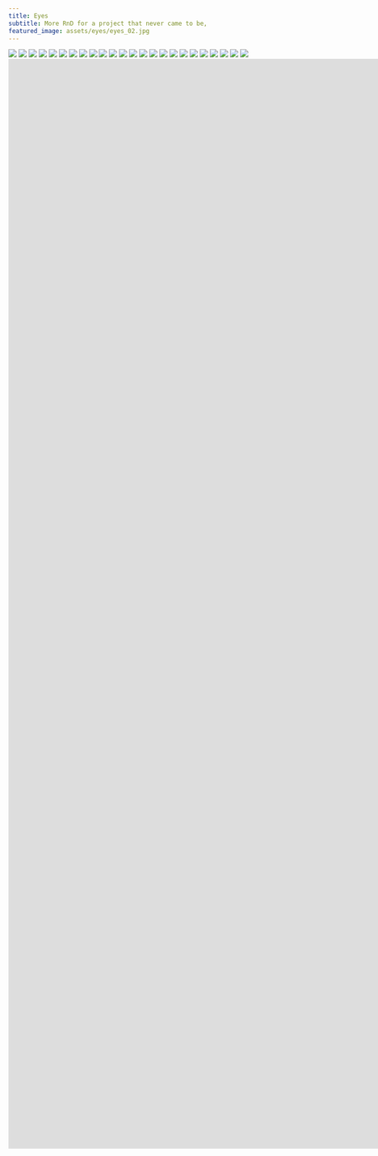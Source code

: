 ```yaml
---
title: Eyes
subtitle: More RnD for a project that never came to be,
featured_image: assets/eyes/eyes_02.jpg
---
```


<div class="gallery" data-columns="2">
	<img src="/assets/eyes/eyes_02.jpg">    	
	<img src="/assets/eyes/eyes_04.jpg">        	
	<img src="/assets/eyes/eyes_09.jpg">	
	<img src="/assets/eyes/eyes_08.jpg">
	<img src="/assets/eyes/eyes_13.jpg">
	<img src="/assets/eyes/eyes_10.jpg">
    <img src="/assets/eyes/eyes_23.jpg">
	<img src="/assets/eyes/eyes_26.jpg">    
	<img src="/assets/eyes/eyes_27.jpg">    	
	<img src="/assets/eyes/eyes_14.jpg">	
	<img src="/assets/eyes/eyes_15.jpg">
	<img src="/assets/eyes/eyes_16.jpg">	
	<img src="/assets/eyes/eyes_17.jpg">	
	<img src="/assets/eyes/eyes_18.jpg">	
	<img src="/assets/eyes/eyes_25.jpg">	
	<img src="/assets/eyes/eyes_19.jpg">	
	<img src="/assets/eyes/eyes_21.jpg">	
	<img src="/assets/eyes/eyes_22.jpg">
	<img src="/assets/eyes/eyes_24.jpg">		
	<img src="/assets/eyes/eyes_28.jpg">
	<img src="/assets/eyes/eyes_07.jpg">
	<img src="/assets/eyes/eyes_30.jpg">    
	<img src="/assets/eyes/eyes_29.jpg"> 	
	<img src="/assets/eyes/eyes_12.jpg">    
</div>

<iframe src="https://player.vimeo.com/video/1054453864?title=0&amp;byline=0&amp;portrait=0&amp;badge=0&amp;autopause=0&amp;player_id=0&amp;app_id=58479" width="1920" height="1080" frameborder="0" allow="autoplay; fullscreen; picture-in-picture; clipboard-write" title="capsaicin_smoke-02"></iframe>

<iframe src="https://player.vimeo.com/video/1054456679?title=0&amp;byline=0&amp;portrait=0&amp;badge=0&amp;autopause=0&amp;player_id=0&amp;app_id=58479" width="1920" height="1080" frameborder="0" allow="autoplay; fullscreen; picture-in-picture; clipboard-write" title="capsaicin_zoomout_23022015"></iframe>